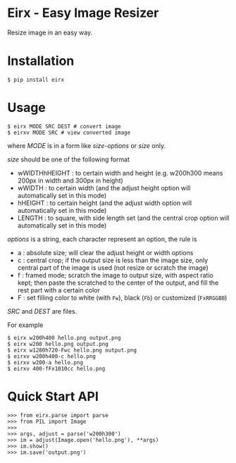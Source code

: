 Eirx - Easy Image Resizer
===

Resize image in an easy way.

Installation
===

    $ pip install eirx

Usage
===

    $ eirx MODE SRC DEST # convert image
    $ eirxv MODE SRC # view converted image

where *MODE* is in a form like *size-options* or *size* only.

*size* should be one of the following format

* wWIDTHhHEIGHT : to certain width and height (e.g. w200h300 means 200px in width and 300px in height)
* wWIDTH : to certain width (and the adjust height option will automatically set in this mode)
* hHEIGHT : to certain height (and the adjust width option will automatically set in this mode)
* LENGTH : to square, with side length set (and the central crop option will automatically set in this mode)

*options* is a string, each character represent an option, the rule is

* a : absolute size; will clear the adjust height or width options
* c : central crop; if the output size is less than the image size, only central part of the image is used (not resize or scratch the image)
* f : framed mode; scratch the image to output size, with aspect ratio kept; then paste the scratched to the center of the output, and fill the rest part with a certain color
* F : set filling color to white (with `Fw`), black (`Fb`) or customized (`FxRRGGBB`)

*SRC* and *DEST* are files.

For example

    $ eirx w200h400 hello.png output.png
    $ eirx w200 hello.png output.png
    $ eirx w1280h720-Fwc hello.png output.png
    $ eirxv w200h400-c hello.png
    $ eirxv w200-a hello.png
    $ eirxv 400-fFx1010cc hello.png

Quick Start API
===

    >>> from eirx.parse import parse
    >>> from PIL import Image
    >>>
    >>> args, adjust = parse('w200h300')
    >>> im = adjust(Image.open('hello.png'), **args)
    >>> im.show()
    >>> im.save('output.png')
